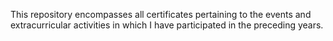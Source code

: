 This repository encompasses all certificates pertaining to the events and extracurricular activities in which I have participated in the preceding years.
